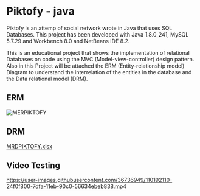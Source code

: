 # Piktofy - java

Piktofy is an attemp of social network wrote in Java that uses SQL Databases. This project has been developed with Java 1.8.0_241, MySQL 5.7.29 and Workbench 8.0 and NetBeans IDE 8.2. 

This is an educational project that shows the implementation of relational Databases on code using the MVC (Model-view-controller) design pattern. 
Also in this Project will be attached the ERM (Entity-relationship model) Diagram to understand the interrelation of the entities in the database and the Data relational model (DRM).

## ERM
![MERPIKTOFY](https://user-images.githubusercontent.com/36736949/110192047-d4799a80-7df9-11eb-9fe6-2984e8395582.png)

## DRM
[MRDPIKTOFY.xlsx](https://github.com/danielcotes2504/Piktofy/files/6094553/MRDPIKTOFY.xlsx)

## Video Testing

https://user-images.githubusercontent.com/36736949/110192110-24f0f800-7dfa-11eb-90c0-56634ebeb838.mp4

